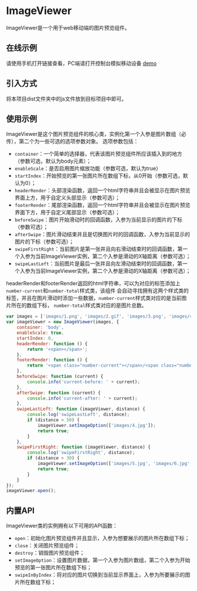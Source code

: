 # ImageViewer
ImageViewer是一个用于web移动端的图片预览组件。

## 在线示例
请使用手机打开链接查看，PC端请打开控制台模拟移动设备
[demo](http://freeui.org/imageViewer/)

## 引入方式
将本项目dist文件夹中的js文件放到目标项目中即可。

## 使用示例
ImageViewer是这个图片预览组件的核心类，实例化第一个入参是图片数组（必传），第二个为一些可选的选项参数对象。
选项参数包括：
- `container`：一个简单的选择器，代表该图片预览组件所应该插入到的地方（参数可选，默认为body元素）；
- `enableScale`：是否启用图片缩放功能（参数可选，默认为true）
- `startIndex`：开始预览的第一张图片所在数组下标，从0开始（参数可选，默认为0）；
- `headerRender`：头部渲染函数，返回一个html字符串并且会被显示在图片预览界面上方，用于自定义头部显示（参数可选）；
- `footerRender`：尾部渲染函数，返回一个html字符串并且会被显示在图片预览界面下方，用于自定义尾部显示（参数可选）；
- `beforeSwipe`：图片开始滑动时的回调函数，入参为当前显示的图片的下标（参数可选）；
- `afterSwipe`：图片滑动结束并且是切换图片时的回调函数，入参为当前显示的图片的下标（参数可选）；
- `swipeFirstRight`：当前图片是第一张并且向右滑动结束时的回调函数，第一个入参为当前ImageViewer实例，第二个入参是滑动的X轴距离（参数可选）；
- `swipeLastLeft`：当前图片是最后一张并且向左滑动结束时的回调函数，第一个入参为当前ImageViewer实例，第二个入参是滑动的X轴距离（参数可选）；

headerRender和footerRender返回的html字符串，可以为对应的标签添加上`number-current`和`number-total`样式类，该组件
会自动寻找拥有这两个样式类的标签，并且在图片滑动时添加一些数据，`number-current`样式类对应的是当前图片所在的数组下标，
`number-total`样式类对应的是图片总数。
```javascript
var images = ['images/1.png', 'images/2.gif', 'images/3.png', 'images/4.jpeg'];
var imageViewer = new ImageViewer(images, {
    container: 'body',
    enableScale: true,
    startIndex: 0,
    headerRender: function () {
        return '<span></span>';
    },
    footerRender: function () {
        return '<span class="number-current"></span>/<span class="number-total"></span>';
    },
    beforeSwipe: function (current) {
        console.info('current-before: ' + current);
    },
    afterSwipe: function (current) {
        console.info('current-after: ' + current);
    },
    swipeLastLeft: function (imageViewer, distance) {
        console.log('swipeLastLeft', distance);
        if (distance > 50) {
            imageViewer.setImageOption(['images/4.jpg']);
            return true;
        }
    },
    swipeFirstRight: function (imageViewer, distance) {         
        console.log('swipeFirstRight', distance);
        if (distance > 30) {
            imageViewer.setImageOption(['images/5.jpg', 'images/6.jpg', 'images/7.jpg']);
            return true;
        }
    }
});
imageViewer.open();
```

## 内置API
ImageViewer类的实例拥有以下可用的API函数：
- `open`：初始化图片预览组件并且显示，入参为想要展示的图片所在数组下标；
- `close`：关闭图片预览组件；
- `destroy`：销毁图片预览组件；
- `setImageOption`：设置图片数据，第一个入参为图片数组，第二个入参为开始预览的第一张图片所在数组下标；
- `swipeInByIndex`：将对应的图片切换到当前显示界面上，入参为所要展示的图片所在数组下标；

